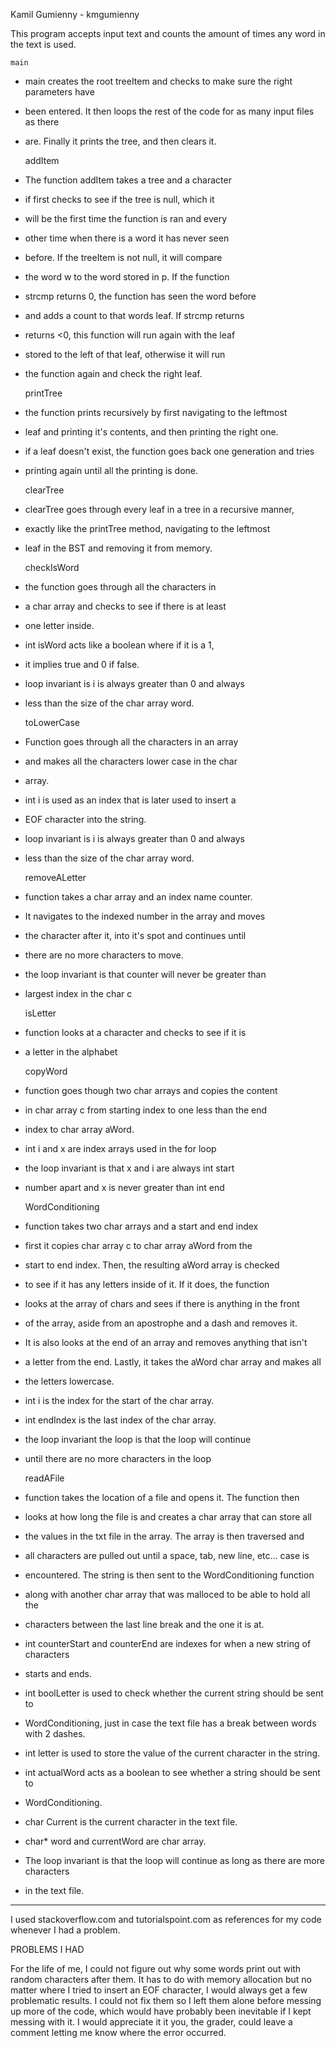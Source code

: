 Kamil Gumienny - kmgumienny

This program accepts input text and counts the amount of times any word in the text is used. 

	main

* main creates the root treeItem and checks to make sure the right parameters have
* been entered. It then loops the rest of the code for as many input files as there
* are. Finally it prints the tree, and then clears it.

	addItem

 * The function addItem takes a tree and a character
 * if first checks to see if the tree is null, which it
 * will be the first time the function is ran and every
 * other time when there is a word it has never seen
 * before. If the treeItem is not null, it will compare
 * the word w to the word stored in p. If the function
 * strcmp returns 0, the function has seen the word before
 * and adds a count to that words leaf. If strcmp returns
 * returns <0, this function will run again with the leaf
 * stored to the left of that leaf, otherwise it will run
 * the function again and check the right leaf.

	printTree

 * the function prints recursively by first navigating to the leftmost
 * leaf and printing it's contents, and then printing the right one.
 * if a leaf doesn't exist, the function goes back one generation and tries
 * printing again until all the printing is done.

	clearTree

 * clearTree goes through every leaf in a tree in a recursive manner,
 * exactly like the printTree method, navigating to the leftmost
 * leaf in the BST and removing it from memory.


	checkIsWord

 * the function goes through all the characters in
 * a char array and checks to see if there is at least
 * one letter inside.
 * int isWord acts like a boolean where if it is a 1,
 * it implies true and 0 if false.
 * loop invariant is i is always greater than 0 and always
 * less than the size of the char array word.

	toLowerCase

 * Function goes through all the characters in an array
 * and makes all the characters lower case in the char
 * array.
 * int i is used as an index that is later used to insert a
 * EOF character into the string.
 * loop invariant is i is always greater than 0 and always
 * less than the size of the char array word.


	removeALetter

 * function takes a char array and an index name counter.
 * It navigates to the indexed number in the array and moves
 * the character after it, into it's spot and continues until
 * there are no more characters to move.
 * the loop invariant is that counter will never be greater than
 * largest index in the char c

	isLetter

 * function looks at a character and checks to see if it is
 * a letter in the alphabet

	copyWord

 * function goes though two char arrays and copies the content
 * in char array c from starting index to one less than the end
 * index to char array aWord.
 * int i and x are index arrays used in the for loop
 * the loop invariant is that x and i are always int start
 * number apart and x is never greater than int end

	WordConditioning

 * function takes two char arrays and a start and end index
 * first it copies char array c to char array aWord from the
 * start to end index. Then, the resulting aWord array is checked
 * to see if it has any letters inside of it. If it does, the function
 * looks at the array of chars and sees if there is anything in the front
 * of the array, aside from an apostrophe and a dash and removes it.
 * It is also looks at the end of an array and removes anything that isn't
 * a letter from the end. Lastly, it takes the aWord char array and makes all
 * the letters lowercase.
 * int i is the index for the start of the char array.
 * int endIndex is the last index of the char array.
 * the loop invariant the loop is that the loop will continue
 * until there are no more characters in the loop


	readAFile

 * function takes the location of a file and opens it. The function then
 * looks at how long the file is and creates a char array that can store all
 * the values in the txt file in the array. The array is then traversed and
 * all characters are pulled out until a space, tab, new line, etc... case is
 * encountered. The string is then sent to the WordConditioning function
 * along with another char array that was malloced to be able to hold all the
 * characters between the last line break and the one it is at.
 * int counterStart and counterEnd are indexes for when a new string of characters
 * starts and ends.
 * int boolLetter is used to check whether the current string should be sent to
 * WordConditioning, just in case the text file has a break between words with 2 dashes.
 * int letter is used to store the value of the current character in the string.
 * int actualWord acts as a boolean to see whether a string should be sent to
 * WordConditioning.
 * char Current is the current character in the text file.
 * char* word and currentWord are char array.
 * The loop invariant is that the loop will continue as long as there are more characters
 * in the text file.


*****************

I used stackoverflow.com and tutorialspoint.com as references for my code whenever I had a problem.

PROBLEMS I HAD

For the life of me, I could not figure out why some words print out with random characters after them. It has to do with memory allocation but no matter where I tried to insert an EOF character, I would always get a few problematic results. I could not fix them so I left them alone before messing up more of the code, which would have probably been inevitable if I kept messing with it. I would appreciate it it you, the grader, could leave a comment letting me know where the error occurred.
